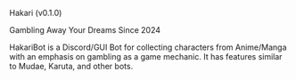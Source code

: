 Hakari (v0.1.0)

Gambling Away Your Dreams Since 2024

HakariBot is a Discord/GUI Bot for collecting characters from Anime/Manga with an emphasis on gambling as a game mechanic. It has features similar to Mudae, Karuta, and other bots.
